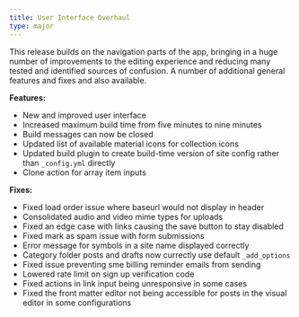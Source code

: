```yaml
---
title: User Interface Overhaul
type: major
---
```


This release builds on the navigation parts of the app, bringing in a huge number of improvements to the editing experience and reducing many tested and identified sources of confusion. A number of additional general features and fixes and also available.

**Features:**

* New and improved user interface
* Increased maximum build time from five minutes to nine minutes
* Build messages can now be closed
* Updated list of available material icons for collection icons
* Updated build plugin to create build-time version of site config rather than `_config.yml` directly
* Clone action for array item inputs

**Fixes:**

* Fixed load order issue where baseurl would not display in header
* Consolidated audio and video mime types for uploads
* Fixed an edge case with links causing the save button to stay disabled
* Fixed mark as spam issue with form submissions
* Error message for symbols in a site name displayed correctly
* Category folder posts and drafts now currectly use default `_add_options`
* Fixed issue preventing sme billing reminder emails from sending
* Lowered rate limit on sign up verification code
* Fixed actions in link input being unresponsive in some cases
* Fixed the front matter editor not being accessible for posts in the visual editor in some configurations
